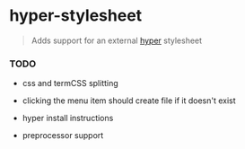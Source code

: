# hyper-stylesheet

> Adds support for an external [hyper](https://hyper.is) stylesheet

### TODO

- css and termCSS splitting

- clicking the menu item should create file if it doesn't exist

- hyper install instructions

- preprocessor support

